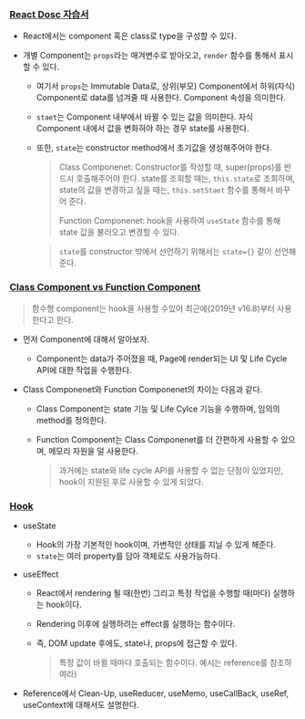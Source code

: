 ### [React Dosc 자습서](https://ko.reactjs.org/tutorial/tutorial.html)

* React에서는 component 혹은  class로 type을 구성할 수 있다.

* 개별 Component는 ``props``라는 매겨변수로 받아오고, ``render`` 함수를 통해서 표시 할 수 있다.
  * 여기서 ``props``는 Immutable Data로, 상위(부모) Component에서 하위(자식) Component로 data를 넘겨줄 때 사용한다. Component 속성을 의미한다.

  * ``staet``는 Component 내부에서 바뀔 수 있는 값을 의미한다.  자식 Component 내에서 값을 변화혀야 하는 경우 state를 사용한다.

  * 또한, ``state``는 constructor method에서  초기값을 생성해주어야 한다.

    > Class Componenet: Constructor를 작성할 때, super(props)를 반드시 호출해주어야 한다.  state를 조회할 때는, ``this.state``로 조회하며,  state의 값을 변경하고 싶을  때는, ``this.setStaet`` 함수를  통해서 바꾸어 준다.
    >
    > Function Componenet: hook을 사용하여 ``useState`` 함수를 통해 state 값을 불러오고 변경할 수 있다.

    > ``state``를 constructor 밖에서 선언하기 위해서는 ``state={}`` 같이 선언해준다. 

### [Class Component vs Function Component](https://devowen.com/298)

> 함수형 component는 hook을 사용할 수있어 최근에(2019년 v16.8)부터 사용한다고 한다.

* 먼저 Component에 대해서 알아보자.

  * Component는 data가 주어졌을 때, Page에  render되는 UI 및 Life Cycle API에 대한 작업을 수행한다.

* Class Componenet와 Function Componenet의 차이는 다음과 같다.

  * Class Component는 state 기능 및 Life Cylce 기능을 수행하며, 임의의 method를 정의한다. 

  * Function Component는 Class Componenet를 더 간편하게 사용할 수 있으며, 메모리 자원을 덜 사용한다. 

    > 과거에는 state와 life cycle API를 사용할 수 없는 단점이 있었지만, hook이 지원된 후로 사용할 수 있게 되었다.

### [Hook](https://devowen.com/312?category=778540)

* useState
  * Hook의 가장 기본적인 hook이며, 가변적인 상태를 지닐 수 있게 해준다. 
  * ``state``는 여러 property를 담아 객체로도  사용가능하다.

* useEffect

  * React에서  rendering 될 때(한번) 그리고 특정 작업을 수행할 때(마다) 실행하는 hook이다.

  * Rendering 이후에 실행하려는 effect를 실행하는 함수이다. 

  * 즉, DOM update 후에도, state나, props에 접근할 수 있다. 

    > 특정 값이 바뀔 때마다 호출되는 함수이다. 예시는 reference를 참조하여라)

* Reference에서  Clean-Up, useReducer, useMemo, useCallBack, useRef, useContext에 대해서도 설명한다.